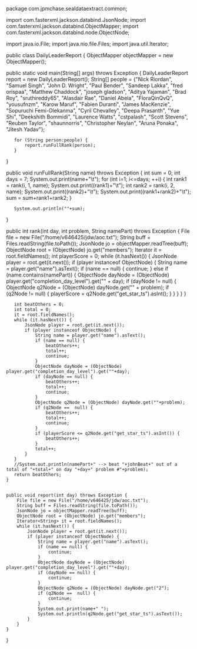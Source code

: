 package com.jpmchase.sealdataextract.common;

import com.fasterxml.jackson.databind.JsonNode;
import com.fasterxml.jackson.databind.ObjectMapper;
import com.fasterxml.jackson.databind.node.ObjectNode;

import java.io.File;
import java.nio.file.Files;
import java.util.Iterator;

public class DailyLeaderReport {
   ObjectMapper objectMapper = new ObjectMapper();

   public static void main(String[] args) throws Exception {
       DailyLeaderReport report = new DailyLeaderReport();
       String[] people = {"Nick Riordan", "Samuel Singh", "John D. Wright", "Paul Bender", "Sandeep Lakka", "fred orispaa",
                        "Matthew Chaddock", "joseph gladson", "Aditya Yajaman", "Brad Roy", "sruthireddy65", "Alasdair Rae",
                        "Daniel Abela", "FloraQinQvQ", "yousufnzm", "Karow Maruf", "Fabien Duranti", "James MacKenzie",
                        "Sopuruchi Femi-Olekanma", "Cyril Chevalley", "Deepa Prasanth", "Yue Shi", "Deekshith Bommidi", "Laurence Watts",
                        "cstpalash", "Scott Stevens", "Reuben Taylor", "shaunnorris", "Christopher Neylan", "Aruna Ponaka",
                        "Jitesh Yadav"};

       for (String person:people) {
           report.runFullRank(person);
       }
   }

   public void runFullRank(String name) throws Exception {
       int sum = 0;
       int days = 7;
       System.out.print(name+"\t");
       for (int i=1; i<=days; ++i) {
           int rank1 = rank(i, 1, name);
           System.out.print((rank1)+"\t");
           int rank2 = rank(i, 2, name);
           System.out.print((rank2)+"\t");
           System.out.print((rank1+rank2)+"\t");
           sum = sum+rank1+rank2;
       }

       System.out.println(""+sum);
   }

   public int rank(int day, int problem, String namePart) throws Exception {
        File file = new File("/home/v646425/jdw/aoc.txt");
        String buff = Files.readString(file.toPath());
        JsonNode jo = objectMapper.readTree(buff);
        ObjectNode root = (ObjectNode) jo.get("members");
        Iterator<String> it = root.fieldNames();
        int playerScore = 0;
        while (it.hasNext()) {
            JsonNode player = root.get(it.next());
            if (player instanceof ObjectNode) {
                String name = player.get("name").asText();
                if (name == null) {
                    continue;
                }
                else
                if (name.contains(namePart)) {
                    ObjectNode dayNode = (ObjectNode) player.get("completion_day_level").get("" + day);
                    if (dayNode != null) {
                        ObjectNode q2Node = (ObjectNode) dayNode.get("" + problem);
                        if (q2Node != null) {
                            playerScore = q2Node.get("get_star_ts").asInt();
                        }
                    }
                }
            }
        }

       int beatOthers = 0;
       int total = 0;
       it = root.fieldNames();
       while (it.hasNext()) {
           JsonNode player = root.get(it.next());
           if (player instanceof ObjectNode) {
               String name = player.get("name").asText();
               if (name == null) {
                   beatOthers++;
                   total++;
                   continue;
               }
               ObjectNode dayNode = (ObjectNode) player.get("completion_day_level").get(""+day);
               if (dayNode == null) {
                   beatOthers++;
                   total++;
                   continue;
               }
               ObjectNode q2Node = (ObjectNode) dayNode.get(""+problem);
               if (q2Node ==  null) {
                   beatOthers++;
                   total++;
                   continue;
               }
               if (playerScore <= q2Node.get("get_star_ts").asInt()) {
                   beatOthers++;
               }
               total++;
           }
       }
       //System.out.println(namePart+" --> beat "+johnBeat+" out of a total of "+total+" on day "+day+" problem #"+problem);
       return beatOthers;
    }


    public void report(int day) throws Exception {
        File file = new File("/home/v646425/jdw/aoc.txt");
        String buff = Files.readString(file.toPath());
        JsonNode jo = objectMapper.readTree(buff);
        ObjectNode root = (ObjectNode) jo.get("members");
        Iterator<String> it = root.fieldNames();
        while (it.hasNext()) {
            JsonNode player = root.get(it.next());
            if (player instanceof ObjectNode) {
                String name = player.get("name").asText();
                if (name == null) {
                    continue;
                }
                ObjectNode dayNode = (ObjectNode) player.get("completion_day_level").get(""+day);
                if (dayNode == null) {
                    continue;
                }
                ObjectNode q2Node = (ObjectNode) dayNode.get("2");
                if (q2Node ==  null) {
                    continue;
                }
                System.out.print(name+" ");
                System.out.println(q2Node.get("get_star_ts").asText());
            }
        }
    }
}

